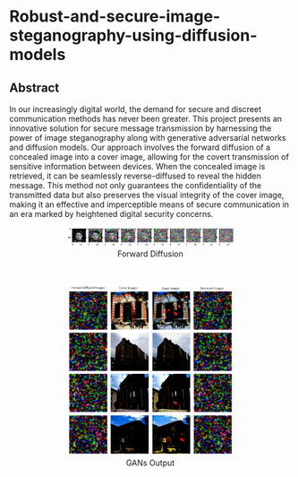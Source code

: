 # Robust-and-secure-image-steganography-using-diffusion-models
## Abstract
In our increasingly digital world, the demand for secure and discreet
communication methods has never been greater. This project presents an
innovative solution for secure message transmission by harnessing the power
of image steganography along with generative adversarial networks and diffusion models. Our approach involves the forward diffusion of a concealed
image into a cover image, allowing for the covert transmission of sensitive information between devices. When the concealed image is retrieved,
it can be seamlessly reverse-diffused to reveal the hidden message. This
method not only guarantees the confidentiality of the transmitted data but
also preserves the visual integrity of the cover image, making it an effective and imperceptible means of secure communication in an era marked by
heightened digital security concerns.
<div align="center">
  <figure>
    <img src="https://github.com/SohamSinghal/Robust-and-secure-image-steganography-using-diffusion-models/blob/main/forward_diffusion.png" alt="" width="300"><br>
    <figcaption>Forward Diffusion</figcaption>
  </figure>
</div><br>
<div align="center">
  <figure>
    <img src="https://github.com/SohamSinghal/Robust-and-secure-image-steganography-using-diffusion-models/blob/main/GAN_output5.png" alt="" width="300"><br>
    <figcaption>GANs Output</figcaption>
  </figure>
</div>

